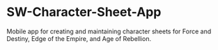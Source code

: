 # SW-Character-Sheet-App

Mobile app for creating and maintaining character sheets for Force and Destiny, Edge of the Empire, and Age of Rebellion.